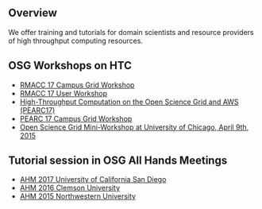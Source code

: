 

[title]: - "DHTC training events"

## Overview

We offer training and tutorials for domain scientists and resource providers of high throughput computing resources. 

## OSG Workshops on HTC

  * [RMACC 17 Campus Grid Workshop](https://www.rmacc.org/hpcsymposium/schedule)
  * [RMACC 17 User Workshop](https://www.rmacc.org/hpcsymposium/schedule)
  * [High-Throughput Computation on the Open Science Grid and AWS (PEARC17)](https://pearc17.sched.com/event/AQ3M/high-throughput-computation-on-the-open-science-grid-and-aws)
  * [PEARC 17 Campus Grid Workshop](https://pearc17.sched.com/event/AQ3V/enabling-science-beyond-the-campus-edge-hpc-integration-with-the-open-science-grid)
  * [Open Science Grid Mini-Workshop at University of Chicago, April 9th, 2015](http://swc-osg-workshop.github.io/MiniOSG-2015-04-09-UChicago/index.html)

## Tutorial session in OSG All Hands Meetings

  * [AHM 2017 University of California San Diego](https://swc-osg-workshop.github.io/2017-03-09-UCSD-AHM/)
  * [AHM 2016 Clemson University](https://indico.fnal.gov/sessionDisplay.py?sessionId=21&confId=10571#20160317) 
  * [AHM 2015 Northwestern University](https://indico.fnal.gov/sessionDisplay.py?sessionId=6&confId=8580#20150324)
  
